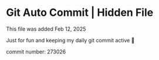 # Git Auto Commit | Hidden File

This file was added Feb 12, 2025

Just for fun and keeping my daily git commit active 🤪

commit number: 273026

